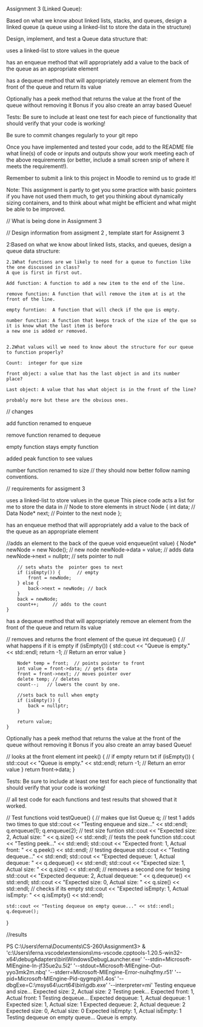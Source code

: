 Assignment 3 (Linked Queue):

Based on what we know about linked lists, stacks, and queues, design a linked queue (a queue using a linked-list to store the data in the structure)

Design, implement, and test a Queue data structure that:

uses a linked-list to store values in the queue

has an enqueue method that will appropriately add a value to the back of the queue as an appropriate element

has a dequeue method that will appropriately remove an element from the front of the queue and return its value

Optionally has a peek method that returns the value at the front of the queue without removing it
Bonus if you also create an array based Queue!

Tests: Be sure to include at least one test for each piece of functionality that should verify that your code is working!

Be sure to commit changes regularly to your git repo

Once you have implemented and tested your code, add to the README file what line(s) of code or inputs and outputs show your work meeting each of the above requirements (or better, include a small screen snip of where it meets the requirement!).

Remember to submit a link to this project in Moodle to remind us to grade it!

Note: This assignment is partly to get you some practice with basic pointers if you have not used them much, to get you thinking about dynamically sizing containers, and to think about what might be efficient and what might be able to be improved.

// What is being done in Assignment 3

// Design information from assigment 2  , template start for Assignemt 3

2:Based on what we know about linked lists, stacks, and queues, design a queue data structure:

    2.1What functions are we likely to need for a queue to function like the one discussed in class?
    A que is first in first out.

    Add function: A function to add a new item to the end of the line.

    remove function: A function that will remove the item at is at the front of the line.

    empty furntion:  A function that will check if the que is empty.

    number function: A function that keeps track of the size of the que so it is know what the last item is before 
    a new one is added or removed.


    2.2What values will we need to know about the structure for our queue to function properly?

    Count:  integer for que size

    front object: a value that has the last object in and its number place?

    Last object: A value that has what object is in the front of the line?

    probably more but these are the obvious ones.


// changes  

add function  renamed to enqueue

remove function renamed to dequeue

empty function stays empty function

added peak function to see values

number function renamed to size    // they should now better follow naming conventions.

// requirements for assigment 3 

uses a linked-list to store values in the queue
 This piece code acts a list for me to store the data in
 // Node  to store elements in
    struct Node {
        int data;     // Data
        Node* next;   // Pointer to the next node
    };

has an enqueue method that will appropriately add a value to the back of the queue as an appropriate element

//adds an element to the back of the queue
    void enqueue(int value) {
        Node* newNode = new Node();  // new node
        newNode->data = value; // adds data
        newNode->next = nullptr; // sets pointer to null

        // sets whats the  pointer goes to next
        if (isEmpty()) {      // empty
            front = newNode;
        } else {
            back->next = newNode; // back
        }
        back = newNode;  
        count++;     // adds to the count
    }


has a dequeue method that will appropriately remove an element from the front of the queue and return its value

// removes and returns the front element of the queue
    int dequeue() {  // what happens if it is empty
        if (isEmpty()) {
            std::cout << "Queue is empty." << std::endl;
            return -1; // Return an error value
        }

        Node* temp = front;  // points pointer to front
        int value = front->data; // gets data 
        front = front->next; // moves pointer over
        delete temp; // deletes
        count--;   // lowers the count by one.

        //sets back to null when empty
        if (isEmpty()) {
            back = nullptr;
        }

        return value;
    }

Optionally has a peek method that returns the value at the front of the queue without removing it
Bonus if you also create an array based Queue!

  // looks at the front element 
    int peek() {
        // if empty return txt
        if (isEmpty()) {
            std::cout << "Queue is empty." << std::endl;
            return -1; // Return an error value
        }
        return front->data;
    }

Tests: Be sure to include at least one test for each piece of functionality that should verify that your code is working!

// all test code for each functions and test results that showed that it worked.

// Test functions
void testQueue() {
    // makes que list
    Queue q;
    // test 1  adds two times to que
    std::cout << "Testing enqueue and size..." << std::endl;
    q.enqueue(1);
    q.enqueue(2);
    // test size funtion 
    std::cout << "Expected size: 2, Actual size: " << q.size() << std::endl;
    // tests the peek function
    std::cout << "Testing peek..." << std::endl;
    std::cout << "Expected front: 1, Actual front: " << q.peek() << std::endl;
    // testing dequeue 
    std::cout << "Testing dequeue..." << std::endl;
    std::cout << "Expected dequeue: 1, Actual dequeue: " << q.dequeue() << std::endl;
    std::cout << "Expected size: 1, Actual size: " << q.size() << std::endl;
    // removes a second one for tesing
    std::cout << "Expected dequeue: 2, Actual dequeue: " << q.dequeue() << std::endl;
    std::cout << "Expected size: 0, Actual size: " << q.size() << std::endl;
    // checks if its empty
    std::cout << "Expected isEmpty: 1, Actual isEmpty: " << q.isEmpty() << std::endl;

    std::cout << "Testing dequeue on empty queue..." << std::endl;
    q.dequeue();
}


//results 


PS C:\Users\ferna\Documents\CS-260\Assignment3>  & 'c:\Users\ferna\.vscode\extensions\ms-vscode.cpptools-1.20.5-win32-x64\debugAdapters\bin\WindowsDebugLauncher.exe' '--stdin=Microsoft-MIEngine-In-jf35ue2u.5i2' '--stdout=Microsoft-MIEngine-Out-yyo3mk2m.nbq' '--stderr=Microsoft-MIEngine-Error-nuihqfmy.r51' '--pid=Microsoft-MIEngine-Pid-qygmpjh1.4os' '--dbgExe=C:\msys64\ucrt64\bin\gdb.exe' '--interpreter=mi'
Testing enqueue and size...
Expected size: 2, Actual size: 2
Testing peek...
Expected front: 1, Actual front: 1
Testing dequeue...
Expected dequeue: 1, Actual dequeue: 1
Expected size: 1, Actual size: 1
Expected dequeue: 2, Actual dequeue: 2
Expected size: 0, Actual size: 0
Expected isEmpty: 1, Actual isEmpty: 1
Testing dequeue on empty queue...
Queue is empty.










   




